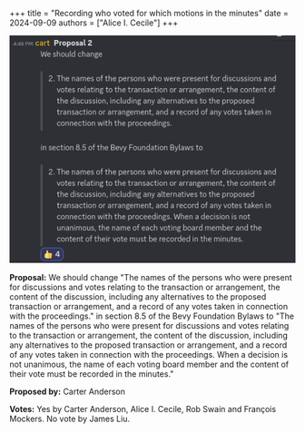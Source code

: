 +++
title = "Recording who voted for which motions in the minutes"
date = 2024-09-09
authors = ["Alice I. Cecile"]
+++

<!-- more -->

![Recording who voted for which motions in the minutes](recording_who_voted.png)

**Proposal:** We should change "The names of the persons who were present for discussions and votes relating to the transaction or arrangement, the content of the discussion, including any alternatives to the proposed transaction or arrangement, and a record of any votes taken in connection with the proceedings." in section 8.5 of the Bevy Foundation Bylaws to "The names of the persons who were present for discussions and votes relating to the transaction or arrangement, the content of the discussion, including any alternatives to the proposed transaction or arrangement, and a record of any votes taken in connection with the proceedings. When a decision is not unanimous, the name of each voting board member and the content of their vote must be recorded in the minutes."

**Proposed by:** Carter Anderson

**Votes:** Yes by Carter Anderson, Alice I. Cecile, Rob Swain and François Mockers. No vote by James Liu.
